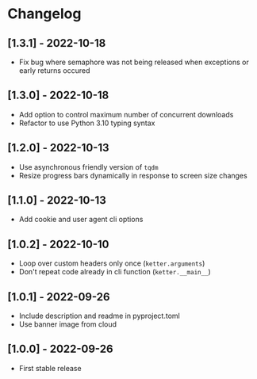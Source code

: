# Changelog

## [1.3.1] - 2022-10-18

- Fix bug where semaphore was not being released when exceptions or early
  returns occured

## [1.3.0] - 2022-10-18

- Add option to control maximum number of concurrent downloads
- Refactor to use Python 3.10 typing syntax

## [1.2.0] - 2022-10-13

- Use asynchronous friendly version of `tqdm`
- Resize progress bars dynamically in response to screen size changes

## [1.1.0] - 2022-10-13

- Add cookie and user agent cli options

## [1.0.2] - 2022-10-10

- Loop over custom headers only once (`ketter.arguments`)
- Don't repeat code already in cli function (`ketter.__main__`)

## [1.0.1] - 2022-09-26

- Include description and readme in pyproject.toml
- Use banner image from cloud

## [1.0.0] - 2022-09-26

- First stable release
